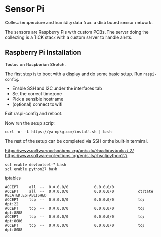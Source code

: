 # Sensor Pi

Collect temperature and humidity data from a distributed sensor network.

The sensors are Raspberry Pis with custom PCBs. The server doing the collecting
is a TICK stack with a custom server to handle alerts.

## Raspberry Pi Installation

Tested on Raspberian Stretch.

The first step is to boot with a display and do some basic setup. Run `raspi-config`.

* Enable SSH and I2C under the interfaces tab
* Set the correct timezone
* Pick a sensible hostname
* (optional) connect to wifi

Exit raspi-config and reboot.

Now run the setup script

```shell
curl -o- -L https://yarnpkg.com/install.sh | bash
```

The rest of the setup can be completed via SSH or the built-in terminal.

https://www.softwarecollections.org/en/scls/rhscl/devtoolset-7/
https://www.softwarecollections.org/en/scls/rhscl/python27/

```
scl enable devtoolset-7 bash
scl enable python27 bash
```

iptables

```
ACCEPT     all  --  0.0.0.0/0            0.0.0.0/0
ACCEPT     all  --  0.0.0.0/0            0.0.0.0/0           ctstate RELATED,ESTABLISHED
ACCEPT     tcp  --  0.0.0.0/0            0.0.0.0/0           tcp dpt:22
ACCEPT     tcp  --  0.0.0.0/0            0.0.0.0/0           tcp dpt:8888
ACCEPT     tcp  --  0.0.0.0/0            0.0.0.0/0           tcp dpt:8086
ACCEPT     tcp  --  0.0.0.0/0            0.0.0.0/0           tcp dpt:8088
```
